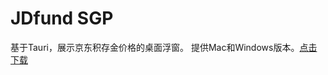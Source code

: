# JDfund SGP

 基于Tauri，展示京东积存金价格的桌面浮窗。
 提供Mac和Windows版本。[点击下载](https://github.com/kongdf/JDfund/releases/tag/app-v0.1.0) 